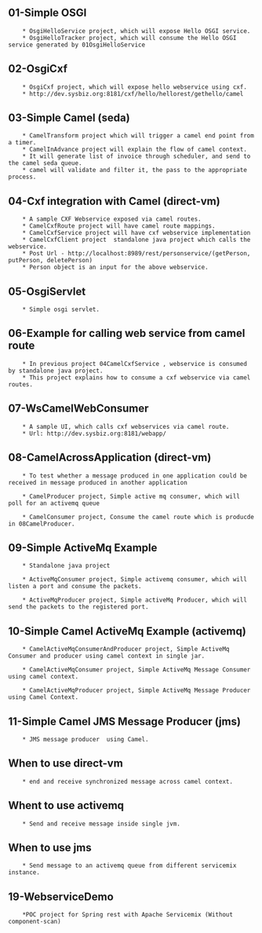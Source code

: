 ## 01-Simple OSGI

      	* OsgiHelloService project, which will expose Hello OSGI service.
		* OsgiHelloTracker project, which will consume the Hello OSGI service generated by 01OsgiHelloService

## 02-OsgiCxf

      	* OsgiCxf project, which will expose hello webservice using cxf.
      	* http://dev.sysbiz.org:8181/cxf/hello/hellorest/gethello/camel
	
## 03-Simple Camel (seda)

      	* CamelTransform project which will trigger a camel end point from a timer.
      	* CamelInAdvance project will explain the flow of camel context. 
      	* It will generate list of invoice through scheduler, and send to the camel seda queue.
      	* camel will validate and filter it, the pass to the appropriate process.
	
## 	04-Cxf integration with Camel (direct-vm)

      	* A sample CXF Webservice exposed via camel routes.
      	* CamelCxfRoute project will have camel route mappings.
      	* CamelCxfService project will have cxf webservice implementation
      	* CamelCxfClient project  standalone java project which calls the webservice.
      	* Post Url - http://localhost:8989/rest/personservice/(getPerson, putPerson, deletePerson)
      	* Person object is an input for the above webservice.
	
## 05-OsgiServlet

      	* Simple osgi servlet.
	
## 06-Example for calling web service from camel route

      	* In previous project 04CamelCxfService , webservice is consumed by standalone java project.
      	* This project explains how to consume a cxf webservice via camel routes.
	
## 07-WsCamelWebConsumer

      	* A sample UI, which calls cxf webservices via camel route.
      	* Url: http://dev.sysbiz.org:8181/webapp/

## 08-CamelAcrossApplication (direct-vm)
	
      	* To test whether a message produced in one application could be received in message produced in another application
	
      	* CamelProducer project, Simple active mq consumer, which will poll for an activemq queue
	
      	* CamelConsumer project, Consume the camel route which is producde in 08CamelProducer.
		
## 09-Simple ActiveMq Example

      	* Standalone java project

      	* ActiveMqConsumer project, Simple activemq consumer, which will listen a port and consume the packets.

      	* ActiveMqProducer project, Simple activeMq Producer, which will send the packets to the registered port. 

## 10-Simple Camel ActiveMq Example	(activemq)	

      	* CamelActiveMqConsumerAndProducer project, Simple ActiveMq Consumer and producer using camel context in single jar.
		
      	* CamelActiveMqConsumer project, Simple ActiveMq Message Consumer using camel context.

      	* CamelActiveMqProducer project, Simple ActiveMq Message Producer using Camel Context.
		
## 11-Simple Camel JMS Message Producer (jms)

      	* JMS message producer  using Camel.
	
## When to use direct-vm

      	* end and receive synchronized message across camel context.
	
## Whent to use activemq

      	* Send and receive message inside single jvm.
	
## When to use jms 

      	* Send message to an activemq queue from different servicemix instance.
## 19-WebserviceDemo
		*POC project for Spring rest with Apache Servicemix (Without component-scan)
